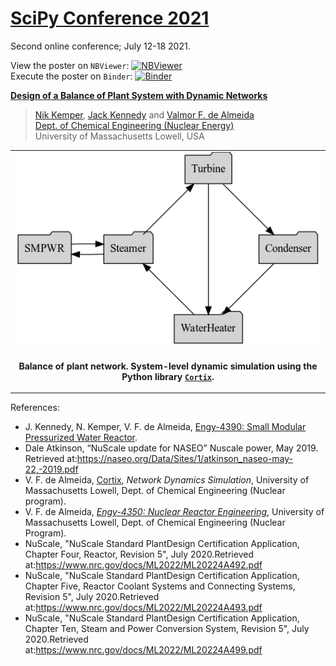 # [SciPy Conference 2021](https://www.scipy2021.scipy.org/)

Second online conference; July 12-18 2021.

View the poster on `NBViewer`: [![NBViewer](https://raw.githubusercontent.com/jupyter/design/master/logos/Badges/nbviewer_badge.svg)](https://nbviewer.jupyter.org/github/dpploy/scipy-2021/blob/main/poster.ipynb) 
<br>
Execute the poster on `Binder`: [![Binder](https://mybinder.org/badge_logo.svg)](https://mybinder.org/v2/gh/dpploy/scipy-2021/main?filepath=poster.ipynb)

[**Design of a Balance of Plant System with Dynamic Networks**](https://www.scipy2021.scipy.org/virtual-poster-session)

 >[Nik Kemper](https://github.com/NikolausKemper), [Jack Kennedy](https://github.com/jjfk99) and [Valmor F. de Almeida](https://github.com/dealmeidavf) <br>
 >[Dept. of Chemical Engineering (Nuclear Energy)](https://www.uml.edu/Engineering/Chemical/faculty/de-Almeida-Valmor.aspx) <br>
 >University of Massachusetts Lowell, USA <br>

|  |
|---|
| <img width="600" src="figs/network.png" title="Plant Layout">|
| <p style="text-align:center;"><b>Balance of plant network. System-level dynamic simulation using the Python library [`Cortix`](https://cortix.org).</b></p> |

References:
- J. Kennedy, N. Kemper, V. F. de Almeida, [Engy-4390: Small Modular Pressurized Water Reactor](https://github.com/dpploy/engy-4390/tree/main/projects/sm-pwr).
- Dale Atkinson, “NuScale update for NASEO” Nuscale power, May 2019. Retrieved at:https://naseo.org/Data/Sites/1/atkinson_naseo-may-22,-2019.pdf 
- V. F. de Almeida, [Cortix](https://cortix.org), *Network Dynamics Simulation*, University of Massachusetts Lowell, Dept. of Chemical Engineering (Nuclear program).
- V. F. de Almeida, [*Engy-4350: Nuclear Reactor Engineering*](https://github.com/dpploy/engy-4350), University of Massachusetts Lowell, Dept. of Chemical Engineering (Nuclear Program).
- NuScale, "NuScale Standard PlantDesign Certification Application, Chapter Four, Reactor, Revision 5", July 2020.Retrieved at:https://www.nrc.gov/docs/ML2022/ML20224A492.pdf
- NuScale, "NuScale Standard PlantDesign Certification Application, Chapter Five, Reactor Coolant Systems and Connecting Systems, Revision 5", July 2020.Retrieved at:https://www.nrc.gov/docs/ML2022/ML20224A493.pdf
- NuScale, "NuScale Standard PlantDesign Certification Application, Chapter Ten, Steam and Power Conversion System, Revision 5", July 2020.Retrieved at:https://www.nrc.gov/docs/ML2022/ML20224A499.pdf
